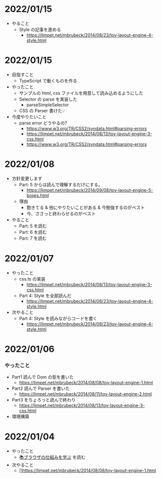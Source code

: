 # 2022/01/15

- やること
    - Style の記事を進める
        - https://limpet.net/mbrubeck/2014/08/23/toy-layout-engine-4-style.html

# 2022/01/15

- 目指すこと
    - TypeScript で動くものを作る
- やったこと
    - サンプルの html, css ファイルを用意して読み込めるようにした
    - Selector の parse を実装した
        - parseSimpleSelector
    - CSS の Parser 書けた💡
- 今度やりたいこと
    - parse error どうやるの?
        - https://www.w3.org/TR/CSS2/syndata.html#parsing-errors
        - https://limpet.net/mbrubeck/2014/08/13/toy-layout-engine-3-css.html
        - https://www.w3.org/TR/CSS2/syndata.html#parsing-errors

# 2022/01/08

- 方針変更します
    - Part: 5 からは読んで理解するだけにする。
        - https://limpet.net/mbrubeck/2014/09/08/toy-layout-engine-5-boxes.html
    - 理由
        - 飽きてる & 他にやりたいことがある & 今勉強するのがベスト
        - 今、ささっと終わらせるのがベスト
- やること
    - Part: 5 を読む
    - Part: 6 を読む
    - Part: 7 を読む

# 2022/01/07

- やったこと
    - css.ts の実装
        - https://limpet.net/mbrubeck/2014/08/13/toy-layout-engine-3-css.html
    - Part 4: Style を全部読んだ
        - https://limpet.net/mbrubeck/2014/08/23/toy-layout-engine-4-style.html
- 次やること
    - Part 4: Style を読みながらコードを書く
        - https://limpet.net/mbrubeck/2014/08/23/toy-layout-engine-4-style.html

# 2022/01/06

### やったこと

- Part1 読んで Dom の型を書いた
    - https://limpet.net/mbrubeck/2014/08/08/toy-layout-engine-1.html
- Part2 読んで Parser を書いた
    - https://limpet.net/mbrubeck/2014/08/11/toy-layout-engine-2.html
- Part3 をちょろっと読んで終わり
    - https://limpet.net/mbrubeck/2014/08/13/toy-layout-engine-3-css.html
- 環境構築

# 2022/01/04

- やったこと
    - [📚ブラウザの仕組みを学ぶ](https://zenn.dev/silverbirder/articles/e10295948e17ca) を読む
- 次やること
    - []https://limpet.net/mbrubeck/2014/08/08/toy-layout-engine-1.html
